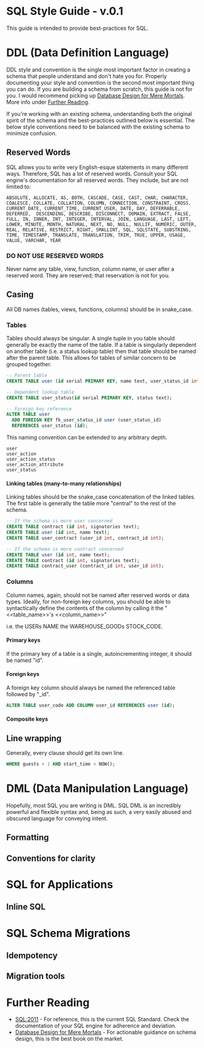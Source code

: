 SQL Style Guide  - v.0.1
=========================

This guide is intended to provide best-practices for SQL.

# DDL (Data Definition Language)

DDL style and convention is the single most important factor in creating a schema that people understand and don't hate you for. Properly documenting your style and convention is the second most important thing you can do. If you are building a schema from scratch, this guide is not for you. I would recommend picking up [Database Design for Mere Mortals](http://www.amazon.com/Database-Design-Mere-Mortals-Relational/dp/0201752840). More info under [Further Reading](#further-reading).

If you're working with an existing schema, understanding both the original spirit of the schema and the best-practices outlined below is essential. The below style conventions need to be balanced with the existing schema to minimize confusion.

## Reserved Words

SQL allows you to write very English-esque statements in many different ways. Therefore, SQL has a lot of reserved words. Consult your SQL engine's documentation for all reserved words. They include, but are not limited to:

```
ABSOLUTE, ALLOCATE, AS, BOTH, CASCADE, CASE, CAST, CHAR, CHARACTER, COALESCE, COLLATE, COLLATION, COLUMN, CONNECTION, CONSTRAINT, CROSS, CURRENT_DATE, CURRENT_TIME, CURRENT_USER, DATE, DAY, DEFERRABLE, DEFERRED,  DESCENDING, DESCRIBE, DISCONNECT, DOMAIN, EXTRACT, FALSE, FULL, IN, INNER, INT, INTEGER, INTERVAL, JOIN, LANGUAGE, LAST, LEFT, LOWER, MINUTE, MONTH, NATURAL, NEXT, NO, NULL, NULLIF, NUMERIC, OUTER, REAL, RELATIVE, RESTRICT, RIGHT, SMALLINT, SQL, SQLSTATE, SUBSTRING, TIME, TIMESTAMP, TRANSLATE, TRANSLATION, TRIM, TRUE, UPPER, USAGE, VALUE, VARCHAR, YEAR
```

### DO NOT USE RESERVED WORDS

Never name any table, view, function, column name, or user after a reserved word. They are reserved; that reservation is not for you.

## Casing

All DB names (tables, views, functions, columns) should be in snake_case.

### Tables

Tables should always be singular. A single tuple in you table should generally be exactly the name of the table. If a table is singularly dependent on another table (i.e. a status lookup table) then that table should be named after the parent table. This allows for tables of similar concern to be grouped together.

```SQL
-- Parent table
CREATE TABLE user (id serial PRIMARY KEY, name text, user_status_id int);

-- Dependent lookup table
CREATE TABLE user_status(id serial PRIMARY KEY, status text);

-- Foreign key reference
ALTER TABLE user
  ADD FOREIGN KEY fk_user_status_id user (user_status_id)
  REFERENCES user_status (id);
```

This naming convention can be extended to any arbitrary depth.

```
user
user_action
user_action_status
user_action_attribute
user_status
```

#### Linking tables (many-to-many relationships)
Linking tables should be the snake_case concatenation of the linked tables. The first table is generally the table more "central" to the rest of the schema.

```SQL
-- If the schema is more user concerned
CREATE TABLE contract (id int, signatories text);
CREATE TABLE user (id int, name text);
CREATE TABLE user_contract (user_id int, contract_id int);

-- If the schema is more contract concerned
CREATE TABLE user (id int, name text);
CREATE TABLE contract (id int, signatories text);
CREATE TABLE contract_user (contract_id int, user_id int);
```

### Columns

Column names, again, should not be named after reserved words or data types. Ideally, for non-foreign key columns, you should be able to syntactically define the contents of the column by calling it the "<<table_name>>'s <<column_name>>"

  i.e.
  the USERs NAME
  the WAREHOUSE_GOODs STOCK_CODE.

#### Primary keys
If the primary key of a table is a single, autoincrementing integer, it should be named "id".

#### Foreign keys
A foreign key column should always be named the referenced table followed by "_id".

```SQL
ALTER TABLE user_code ADD COLUMN user_id REFERENCES user (id);
```

#### Composite keys

## Line wrapping

Generally, every clause should get its own line.

```SQL
WHERE guests > 1 AND start_time > NOW();
```

# DML (Data Manipulation Language)

Hopefully, most SQL you are writing is DML. SQL DML is an incredibly powerful and flexible syntax and, being as such, a very easily abused and obscured language for conveying intent.

## Formatting

## Conventions for clarity


# SQL for Applications

## Inline SQL

# SQL Schema Migrations

## Idempotency

## Migration tools

# Further Reading
* [SQL:2011](http://standards.iso.org/ittf/PubliclyAvailableStandards/c053681_ISO_IEC_9075-1_2011.zip) - For reference, this is the current SQL Standard. Check the documentation of your SQL engine for adherence and deviation.
* [Database Design for Mere Mortals](http://www.amazon.com/Database-Design-Mere-Mortals-Relational/dp/0201752840) - For actionable guidance on schema design, this is the best book on the market.
